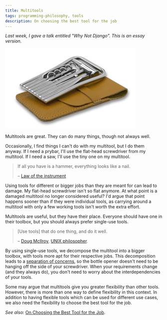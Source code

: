 ```yaml
---
title: Multitools
tags: programming-philosophy, tools
description: On choosing the best tool for the job
---
```


*Last week, I gave a talk entitled "Why Not Django". This is an essay version.*

![My preferred [multitool](https://www.spyderco.com/catalog/details.php?product=206).   ](/images/multitool.jpg)

Multitools are great. They can do many things, though not always well.

Occasionally, I find things I can't do with my multitool, but I do them anyway. If I need a prybar, I'll use the flat-head screwdriver from my multitool. If I need a saw, I'll use the tiny one on my multitool.

> If all you have is a hammer, everything looks like a nail.
>
> – [Law of the instrument](https://en.wikipedia.org/wiki/Law_of_the_instrument)

Using tools for different or bigger jobs than they are meant for can lead to damage. My flat-head screwdriver isn't so flat anymore. At what point is a damaged multitool no longer considered useful? I'd argue that point happens sooner than if they were individual tools, as carrying around a multitool with only a few working tools isn't worth the extra effort.

Multitools are useful, but they have their place. Everyone should have one in their toolbox, but you should always prefer single-use tools.

> [Use tools] that do one thing, and do it well.
>
> – [Doug McIlroy](http://www.cs.dartmouth.edu/~doug/), [UNIX philosopher](https://en.wikipedia.org/wiki/Unix_philosophy#McIlroy:_A_Quarter_Century_of_Unix).

By using single-use tools, we decompose the multitool into a bigger toolbox, with tools more apt for their respective jobs. This decomposition leads to a [separation of concerns](https://en.wikipedia.org/wiki/Separation_of_concerns), so the bottle opener doesn't need to be hanging off the side of your screwdriver. When your requirements change (and they always do), you don't need to worry about the interdependencies of your tools.

Some may argue that multitools give you greater flexibility than other tools. However, there is more than one way to define flexibility in this context. In addition to having flexible tools which can be used for different use cases, we also need the flexibility to choose the best tool for the job.

*See also:* [On Choosing the Best Tool for the Job](/posts/2014-02-04-on-choosing-the-best-tool-for-the-job.html).
